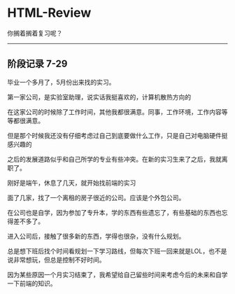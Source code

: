# HTML-Review
你搁着搁着复习呢？

---

## 阶段记录 7-29

毕业一个多月了，5月份出来找的实习。

第一家公司，是实验室助理，说实话我挺喜欢的，计算机散热方向的

在这家公司的时候除了工作时间，其他我都很满意。同事，工作环境，工作内容等等都很满意。

但是那个时候我还没有仔细考虑过自己到底要做什么工作，只是自己对电脑硬件挺感兴趣的

之后的发展道路似乎和自己所学的专业有些冲突。在新的实习生来了之后，我就离职了。

刚好是端午，休息了几天，就开始找前端的实习

面了几家，找了一个离租的房子很近的公司。应该是个外包公司。

在公司也是自学，因为参加了专升本，学的东西有些遗忘了，有些基础的东西也忘得差不多了。

进入公司后，接触了很多新的东西，学得也很杂，没有什么规划。

总是想下班后找个时间看规划一下学习路线，但每次下班一回来就是LOL，也不是说非常想玩，但总是控制不好时间。

因为某些原因一个月实习结束了，我希望给自己留些时间来考虑今后的未来和自学一下前端的知识。








